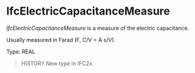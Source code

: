 # IfcElectricCapacitanceMeasure

_IfcElectricCapacitanceMeasure_ is a measure of the electric capacitance.
<!-- end of short definition -->


Usually measured in Farad (F, C/V = A s/V).

Type: REAL

> HISTORY New type in IFC2x.

